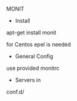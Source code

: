 MONIT

- Install 

apt-get install monit

for Centos epel is needed

- General Config

use provided monitrc

- Servers in 

conf.d/

